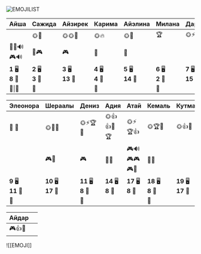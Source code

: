 ![EMOJILIST](EMOJILIST)

| Айша                      | Сажида                | Айзирек                | Карима                | Айэлина                | Милана                | Дарина                 | Зейнеп                |
| ------------------------- | --------------------- | ---------------------- | --------------------- | ---------------------- | --------------------- | ---------------------- | --------------------- |
|                           | 🌞🏅️                 | 🌞🌞🔑                 | 🌞🔥                  | 🌞🏅️                  | 🏆                    | 🌞⚡                    | 🌞🧐                  |
| 🔔🔔🔊🎮🔊                | 🔔🎮                  | 🎮                     | 🔔                    | 🔔                     |                       |                        |                       |
| **1** 🖥️<br>**8** 🏫<br> | **2** 🖥️<br>**3** 🏫 | **3** 🖥️<br>**13** 🏫 | **4** 🖥️<br>**4** 🏫 | **5** 🖥️<br>**14** 🏫 | **6** 🖥️<br>**2** 🏫 | **7** 🖥️<br>**15** 🏫 | **8** 🖥️<br>**9** 🏫 |
| 👻\|👻                    | 👻                    |                        | 👻                    |                        | 👻                    |                        |                       |

| Элеонора               | Шераалы                 | Дениз                  | Адия                   | Атай                   | Кемаль                 | Кутман                  | Даниель                |     |
| ---------------------- | ----------------------- | ---------------------- | ---------------------- | ---------------------- | ---------------------- | ----------------------- | ---------------------- | --- |
| 🔑 🏅️                 | 🌞🧐🏅️                 | 🌞⚡🏆🏅️               | 🌞👍👍🏅️🏆            | 🌞⚡🏆👍                | 🌞🏆🏅️                | 🌞👍🏅️                 | 👍👍🏅️👍🏅️👍         |     |
|                        | 🎮👺                    | 🎮                     | 🔔🔔                   | 🎮🔊🎮🎮🎮👺           | 🔔🔔                   |                         |                        |     |
| **9** 🖥️<br>**11** 🏫 | **10** 🖥️<br>**17** 🏫 | **11** 🖥️<br>**8** 🏫 | **14** 🖥️<br>**8** 🏫 | **17** 🖥️<br>**8** 🏫 | **18** 🖥️<br>**8** 🏫 | **19** 🖥️<br>**17** 🏫 | **20** 🖥️<br>**8** 🏫 |     |
| 👻                     |                         | 👻                     |                        |                        | 👻                     |                         |                        |     |

| Айдар   |     |
| ------- | --- |
| 🎮👍🏅️ |     |


![[EMOJI]]
